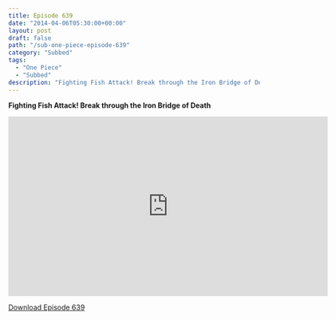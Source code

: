 ```yaml
---
title: Episode 639
date: "2014-04-06T05:30:00+00:00"
layout: post
draft: false
path: "/sub-one-piece-episode-639"
category: "Subbed"
tags:
  - "One Piece"
  - "Subbed"
description: "Fighting Fish Attack! Break through the Iron Bridge of Death"
---
```


**Fighting Fish Attack! Break through the Iron Bridge of Death**

<iframe width="640" height="360" src="https://www.rapidvideo.com/e/G6FRPG21NC" frameborder="0" marginwidth=0 marginheight=0 scrolling=no allowfullscreen></iframe>

<a href="http://ouo.io/qs/eCodkFEQ?s=https://rapidvid.to/d/https://www.rapidvideo.com/e/G6FRPG21NC">Download Episode 639</a>
